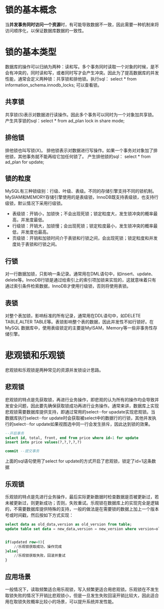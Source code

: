 # 锁的基本概念
当**并发事务同时访问一个资源**时，有可能导致数据不一致，因此需要一种机制来将访问顺序化，以保证数据库数据的一致性。

# 锁的基本类型
数据库的操作可以归纳为两种：读和写。多个事务同时读取一个对象的时候，是不会有冲突的，同时读和写，或者同时写才会产生冲突。因此为了提高数据库的并发性能，通常会定义两种锁：共享锁和排他锁。执行sql： select * from information_schema.innodb_locks; 可以查看锁。
## 共享锁
共享锁(S)表示对数据进行读操作。因此多个事务可以同时为一个对象加共享锁。
产生共享锁的sql：select * from ad_plan lock in share mode;
## 排他锁
排他锁也叫写锁(X)。
排他锁表示对数据进行写操作。如果一个事务对对象加了排他锁，其他事务就不能再给它加任何锁了。
产生排他锁的sql： select * from ad_plan for update;

## 锁的粒度
MySQL有三种锁级别：行级、叶级、表级。不同的存储引擎支持不同的锁机制。MySIAM和MEMORY存储引擎使用的是表级锁，InnoDB既支持表级锁，也支持行级锁，默认情况下采用行级锁。
* 表级锁：开销小，加锁快；不会出现死锁；锁定粒度大，发生锁冲突的概率最高，并发度最低。
* 行级锁：开销大，加锁慢；会出现死锁；锁定粒度最小，发生锁冲突的概率最低，并发度也最高。
* 页级锁：开销和加锁时间介于表锁和行锁之间，会出现死锁；锁定粒度和并发度处于表锁和行锁之间。

## 行锁
对一行数据加锁，只影响一条记录。通常用在DML语句中，如insert、update、delete等。InnoDB行锁是通过给索引上的索引项加锁来实现的，这就意味着只有通过索引条件检索数据，InnoDB才使用行级锁，否则将使用表锁。
## 表锁
对整个表加锁，影响标准的所有记录，通常用在DDL语句中，如DELETE TABLE,ALTER TABLE等。表锁影响整个表的数据，因此并发性不如行锁好。在MySQL 数据库中，使用表级锁定的主要是MyISAM，Memory等一些非事务性存储引擎。




# 悲观锁和乐观锁
悲观锁和乐观锁是两种常见的资源并发锁设计思路。
## 悲观锁
悲观锁的特点是先获取锁，再进行业务操作，即悲观的认为所有的操作均会导致并发安全问题，因此要先确保获取锁成功再进行业务操作。通常来讲，数据库上实现悲观锁需要数据库提供支持，即通过常用的select···for upadate实现悲观锁。当数据库执行select···for update时会获取被select中的数据行的行锁，其他并发执行的select···for update如果视图选中同一行会发生排斥，因此达到锁的效果。
```sql
--开启事务
select id, total, front, end from price where id=1 for update 
insert into price values(?,?,?,?,?)

commit --提交事务
```
上面的sql语句使用了select for update的方式开启了悲观锁，锁定了id=1这条数据
## 乐观锁
乐观锁的特点是先进行业务操作，最后实际更新数据时检查数据是否被更新过，若未被更新过，则更新成功；否则，失败重试。乐观锁在数据库上的实现完全是逻辑的，不需要数据库提供特殊的支持，一般的做法是在需要锁的数据上加上一个版本号或时间戳，然后按如下方式实现：
```sql
select data as old_data,version as old_version from table;
update table set data = new_data,version = new_version where version=old_version;


if(updated row=0){
    //乐观锁获取成功，操作完成
}else{
    //乐观锁获取失败，回滚并重试
}
```
## 应用场景
一般情况下，读取频繁适合用乐观锁，写入频繁更适合用悲观锁。乐观锁在不发生取锁失败的情况下开销比悲观锁小，但是一旦发生失败回滚开销比较大，因此适合用在取锁失败概率比较小的场景，可以提升系统并发性能。
